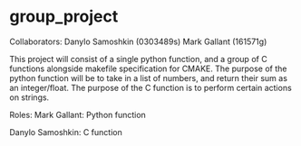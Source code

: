 # group_project
Collaborators:  Danylo Samoshkin (0303489s)
                Mark Gallant (161571g)

This project will consist of a single python function, and a group of C functions alongside makefile specification for CMAKE.
The purpose of the python function will be to take in a list of numbers, and return their sum as an integer/float.
The purpose of the C function is to perform certain actions on strings.

Roles:
Mark Gallant: Python function

Danylo Samoshkin: C function